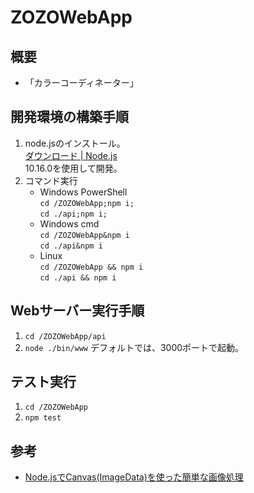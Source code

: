 # ZOZOWebApp

## 概要
- 「カラーコーディネーター」




## 開発環境の構築手順
1. node.jsのインストール。  
    [ダウンロード | Node.js](https://nodejs.org/ja/download/)  
    10.16.0を使用して開発。
1. コマンド実行
    - Windows PowerShell  
      `cd /ZOZOWebApp;npm i;`  
      `cd ./api;npm i;`
    - Windows cmd  
      `cd /ZOZOWebApp&npm i`  
      `cd ./api&npm i`
    - Linux  
      `cd /ZOZOWebApp && npm i`  
      `cd ./api && npm i`

## Webサーバー実行手順
1. `cd /ZOZOWebApp/api`
1. `node ./bin/www`
デフォルトでは、3000ポートで起動。

## テスト実行
1. `cd /ZOZOWebApp`
1. `npm test`

## 参考
- [Node.jsでCanvas(ImageData)を使った簡単な画像処理](https://qiita.com/redshoga/items/d5afef65081b7fdf60cc)